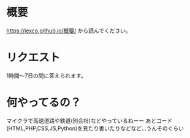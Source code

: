 # 概要
https://jexco.github.io/概要/ から読んでください。
# リクエスト
1時間～7日の間に答えられます。
# 何やってるの？
マイクラで高速道路や鉄道(別会社)などやっているねーー
あとコード(HTML,PHP,CSS,JS,Python)を見たり書いたりなどなど...うんそのぐらい
